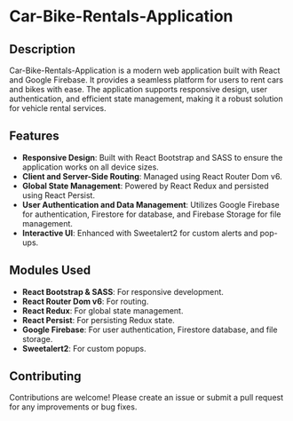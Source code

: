 # Car-Bike-Rentals-Application

## Description
Car-Bike-Rentals-Application is a modern web application built with React and Google Firebase. It provides a seamless platform for users to rent cars and bikes with ease. The application supports responsive design, user authentication, and efficient state management, making it a robust solution for vehicle rental services.

## Features
- **Responsive Design**: Built with React Bootstrap and SASS to ensure the application works on all device sizes.
- **Client and Server-Side Routing**: Managed using React Router Dom v6.
- **Global State Management**: Powered by React Redux and persisted using React Persist.
- **User Authentication and Data Management**: Utilizes Google Firebase for authentication, Firestore for database, and Firebase Storage for file management.
- **Interactive UI**: Enhanced with Sweetalert2 for custom alerts and pop-ups.

## Modules Used
- **React Bootstrap & SASS**: For responsive development.
- **React Router Dom v6**: For routing.
- **React Redux**: For global state management.
- **React Persist**: For persisting Redux state.
- **Google Firebase**: For user authentication, Firestore database, and file storage.
- **Sweetalert2**: For custom popups.

## Contributing
Contributions are welcome! Please create an issue or submit a pull request for any improvements or bug fixes.
